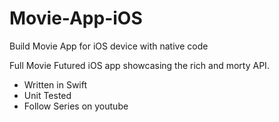 # Movie-App-iOS
Build Movie App for iOS device with native code  

Full Movie Futured iOS app showcasing the rich and morty API.

- Written in Swift
- Unit Tested
- Follow Series on youtube
